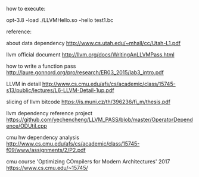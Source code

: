 how to execute:

opt-3.8 -load ./LLVMHello.so -hello test1.bc

reference:

about data dependency
	http://www.cs.utah.edu/~mhall/cc/Utah-L1.pdf


llvm official document
	http://llvm.org/docs/WritingAnLLVMPass.html

how to write a function pass
	http://laure.gonnord.org/pro/research/ER03_2015/lab3_intro.pdf

LLVM in detail
	http://www.cs.cmu.edu/afs/cs/academic/class/15745-s13/public/lectures/L6-LLVM-Detail-1up.pdf

slicing of llvm bitcode
	https://is.muni.cz/th/396236/fi_m/thesis.pdf

llvm dependency reference project
	https://github.com/yechencheng/LLVM_PASS/blob/master/OperatorDependence/ODUtil.cpp

cmu hw dependency analysis 
	http://www.cs.cmu.edu/afs/cs/academic/class/15745-f09/www/assignments/2/P2.pdf

cmu course 'Optimizing COmpilers for Modern Architectures' 2017
	https://www.cs.cmu.edu/~15745/
